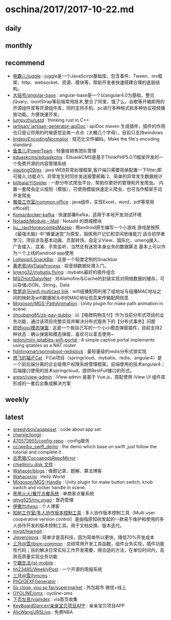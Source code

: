 # oschina/2017/2017-10-22.md



## daily



## monthly



## recommend

- [电霸儿/juggle](http://git.oschina.net/dianbaer/basic) : juggle是一个JavaScirpt基础库，包含事件、Tween、mv框架、http、websocket、资源、模块等，帮助开发者快速搭建合理的底层结构。
- [大括号/angular-base](http://git.oschina.net/lovepeng/angluar-base) : angular-base是一个以angular4.0为基础，整合jQuary、bootStrap等前端常用技术,整合了阿里，饿了么，谷歌等开箱即用的开源组件库等开源组件库，同时支持手机、pc进行多种格式和多种协议视频播放功能。方便快速开发。
- [lumpyzhu/ustd](http://git.oschina.net/lumpyzhu/ustd) : thinking rust in C++
- [iartisan/ iartisan-generator-apiDoc](http://git.oschina.net/iartisan/iartisan-generator-apiDoc) : apiDoc maven 生成插件，插件的作用也只是让你用的时候感觉会爽一点点（大概几个字母），目前只支持windows
- [lindexi/EncodingNormalior](http://git.oschina.net/lindexi/EncodingNormalior) : 规范化文件编码。Make the file's encoding standard.
- [鱼蛋儿/PowerTeam](http://git.oschina.net/yupeng957/PowerTeam) : 轻量级销售团队管理
- [eduaskcms/eduaskcms](http://git.oschina.net/eduaskcms/eduaskcms) : EduaskCMS是基于ThinkPHP5.0.11框架开发的一个免费开源的内容管理系统
- [xiaoting09/ex](http://git.oschina.net/xiaoting09/ex) : java WEB异常处理框架,客户端只需要简单配置一下filter,即可接入,功能点1、异常发生时同步发送报警邮箱 2、简单的异常发生数据统计
- [bilibala/YiSpider](http://git.oschina.net/bilibala/YiSpider) : 一款分布式爬虫平台，帮助你更好的管理和开发爬虫。 内置一套爬虫定义规则（模版），可使用模版快速定义爬虫，也可当作框架手动开发爬虫
- [雅狼工作室/common.office](http://git.oschina.net/wolf1688/common.office) : java组件，实现Excel，word，pdf等常用office的
- [Koma/docker-kafka](http://git.oschina.net/koma/docker-kafka) : 快速部署Kafka，适用于本地开发测试环境
- [Notadd/Module - Mall](http://git.oschina.net/notadd/mall) : Notadd 的商城模块
- [liu__ray/HoneycombsMazep](http://git.oschina.net/raybest4u/HoneycombsMazep) : 用android原生编写一个小游戏 游戏是按照《最强大脑》中“蜂巢迷宫”为原型，锻炼用户记忆和空间思维能力 适合初学者学习，项目涉及基本动画、页面转场、自定义View、国际化、umeng接入、广告接入、混淆、手势监听、当然还有迷宫本身业务的数据算法 基本上可以作为一个上线的android app使用
- [Lollipop/LSnackBar](http://git.oschina.net/xxxxl/LSnackBar) : 这是一个轻度定制的Snackbar
- [黄老邪/AVDataProcess](http://git.oschina.net/dezhihuang/AVDataProcess) : 视音频数据处理入门。
- [limeng32/mybatis.flying](http://git.oschina.net/ro4074/mybatis.flying) : mybatis最好的插件组合
- [MQZHot/DaisyNet](http://git.oschina.net/mengqingzheng/DaisyNet) : 对Alamofire与Cache的封装实现对网络数据的缓存，可以存储JSON，String，Data
- [牧梦追马/wifi multicast link](http://git.oschina.net/NianHuaDaoYing/wifiZuBoPeiWang) : wifi组播配网利用了组地址与组播MAC地址之间的映射及wifi数据帧头中的MAC地址信息来传输配网信息
- [Mogoson/MGS-PathAnimation](http://git.oschina.net/Mogoson/mgs-pathanimation) : Unity plugin for make path animation in scene.
- [zhoubang85/zb-pay-dubbo](http://git.oschina.net/zhoubang85/zb-pay-dubbo) : 以【电商购物支付】作为当前分布式项目的业务功能，通过该项目完整实现并解决分布式服务下的【分布式事务】问题
- [娇娇jojo/模态弹窗](http://git.oschina.net/null_747_9838/MoTaiDanChuang) : 这是一个我自己写的一个小小模态弹窗插件，目前支持2种状态：确认弹窗和模态弹窗，喜欢可以拿去使用~
- [iedon/mini-iptables-wifi-portal](http://git.oschina.net/iedon/mini-iptables-wifi-portal) : A simple captive portal implements using iptables as a NAT router
- [fightingman/springboot-redislock](http://git.oschina.net/moinca/springboot-redislock) : 最轻量级的redis分布式锁实现
- [想飞的猫/FCat](http://git.oschina.net/xfdm/FCat) : FCat项目（springcloud、mybatis、redis、angular4）是一个前后端分离的企业级用户权限系统管理框架。前端使用的技术angular4；后端接口使用的技术springcloud，提供RestFull接口的形式。
- [aresn/iview-admin](http://git.oschina.net/icarusion/iview-admin) : iView admin 是基于 Vue.js，搭配使用 iView UI 组件库形成的一套后台集成解决方案


## weekly



## latest

- [greedyboy/aqappset](http://git.oschina.net/greedyboy/aqappset) : code about app set
- [charsle/longji](http://git.oschina.net/charsle/longji) : 
- [470573955/config-repo](http://git.oschina.net/470573955/config-repo) : config服务
- [cc/weibo_swift_demo](http://git.oschina.net/vin120/weibo_swift_demo) : the demo which base on swift ,just follow the tutorial and complete it .
- [古愿狼/CocoapodsRepoMirror](http://git.oschina.net/moshiwu/CocoapodsRepoMirror) : 
- [chiellini/u disk 文件](http://git.oschina.net/chiellini/u-disk-WenJian) : 
- [Wahacer/blogs](http://git.oschina.net/Wahacer/blogs) : 做题记录、题解、算法博客
- [Wahacer/oi](http://git.oschina.net/Wahacer/oi) : Hello World
- [Mogoson/MGS-Handle](http://git.oschina.net/Mogoson/MGS-Handle) : Unity plugin for make button switch, knob switch and rocker handle in scene.
- [黑黑火火/餐厅点餐系统](http://git.oschina.net/education1/CanTingDianCanXiTong) : 单商家点餐系统
- [ghyg525/my_yiyao](http://git.oschina.net/ghyg525/my_yiyao) : 医药管理
- [伊撒尔/hexo](http://git.oschina.net/masahiro/hexo) : 个人博客
- [知树工作室/多人协作版本控制工具](http://git.oschina.net/shisyu/MUCVC) : 多人协作版本控制工具（Multi user cooperative version control）是由指原知树发起的一款易于维护和使用的多人协作开发的版本控制工具。用于文档交换、版本迭代。
- [mygit/learngit](http://git.oschina.net/mygit1/learngit) : 
- [Jieven/eova](http://git.oschina.net/eova/eova) : 简单才是高科技，因为简单所以更快，降低70%开发成本
- [三月@雪/ibsm-common](http://git.oschina.net/bsm/ibsm-common) : 总结常用开发工具函数，组件业务实现，插件功能性代码；目的解决日常实际工作开发需要，用合适的方法，在单位时间内，高效高质量实现业务功能
- [宁趣生活/jst-mobile](http://git.oschina.net/ningqu/jst-mobile) : 
- [hh23485/WeeklyPost](http://git.oschina.net/hh23485/WeeklyPost) : 一个开源的周报系统
- [三月@雪/hmcms](http://git.oschina.net/bsm/hmcms) : 
- [PhD/GEXFGenerator](http://git.oschina.net/UCanIUp/GEXFGenerator) : 
- [So close, you so far/supermarket](http://git.oschina.net/Soclose/supermarket) : 外包超市 微信+线上
- [OYOLINE/oms](http://git.oschina.net/oyoline/oms) : oyoline-oms
- [下页左昱/viaIndex](http://git.oschina.net/leftshine/viaIndex) : via首页收集
- [KeyBoardDancer/亲亲宝贝项目APP](http://git.oschina.net/baby_app/QinQinBaoBeiXiangMuAPP) : 亲亲宝贝项目APP
- [AlicWang/JRSLive](http://git.oschina.net/AlicWang/JRSLive) : 免费NBA